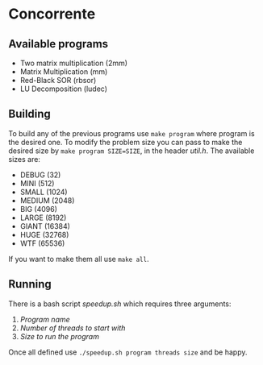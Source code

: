 # Concorrente
## Available programs

- Two matrix multiplication (2mm)
- Matrix Multiplication (mm)
- Red-Black SOR (rbsor)
- LU Decomposition (ludec)

## Building

To build any of the previous programs use `make program` where program is the desired one.
To modify the problem size you can pass to make the desired size by `make program SIZE=SIZE`, in the header _util.h_.
The available sizes are:
- DEBUG  (32)
- MINI   (512)
- SMALL  (1024)
- MEDIUM (2048)
- BIG    (4096)
- LARGE  (8192)
- GIANT  (16384)
- HUGE   (32768)
- WTF    (65536)

If you want to make them all use `make all`.

## Running

There is a bash script _speedup.sh_ which requires three arguments:
1. _Program name_
2. _Number of threads to start with_
3. _Size to run the program_

Once all defined use `./speedup.sh program threads size` and be happy.
